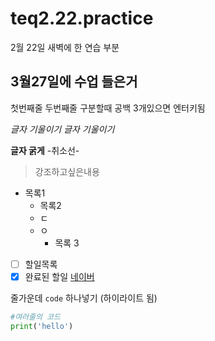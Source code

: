 # teq2.22.practice
2월 22일 새벽에 한 연습 부분 

## 3월27일에 수업 들은거 
첫번째줄
두번째줄 구분할때 공백 3개있으면 엔터키됨 

*글자 기울이기*
_글자 기울이기_

**글자 굵게**
-취소선-

> 강조하고싶은내용 

- 목록1
  + 목록2
  + ㄷ
  + ㅇ
    * 목록 3 

- [ ] 할일목록
- [x] 완료된 할일 
[네이버](naver.com)

줄가운데 `code` 하나넣기 (하이라이트 됨)

```python
#여러줄의 코드 
print('hello')
```
